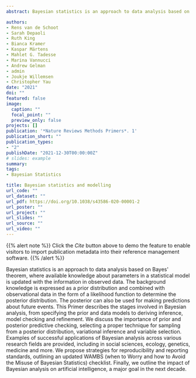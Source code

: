 ```yaml
---
abstract: Bayesian statistics is an approach to data analysis based on Bayes' theorem, where available knowledge about parameters in a statistical model is updated with the information in observed data. The background knowledge is expressed as a prior distribution and combined with observational data in the form of a likelihood function to determine the posterior distribution. The posterior can also be used for making predictions about future events. This Primer describes the stages involved in Bayesian analysis, from specifying the prior and data models to deriving inference, model checking and refinement. We discuss the importance of prior and posterior predictive checking, selecting a proper technique for sampling from a posterior distribution, variational inference and variable selection. Examples of successful applications of Bayesian analysis across various research fields are provided, including in social sciences, ecology, genetics, medicine and more. We propose strategies for reproducibility and reporting standards, outlining an updated WAMBS (when to Worry and how to Avoid the Misuse of Bayesian Statistics) checklist. Finally, we outline the impact of Bayesian analysis on artificial intelligence, a major goal in the next decade.

authors:
- Rens van de Schoot
- Sarah Depaoli
- Ruth King
- Bianca Kramer
- Kaspar Märtens
- Mahlet G. Tadesse
- Marina Vannucci
- Andrew Gelman
- admin
- Joukje Willemsen
- Christopher Yau
date: "2021"
doi: ""
featured: false
image:
  caption: ""
  focal_point: ""
  preview_only: false
projects: []
publication: '*Nature Reviews Methods Primers*. 1'
publication_short: ""
publication_types:
- "2"
publishDate: "2021-12-30T00:00:00Z"
# slides: example
summary: 
tags:
- Bayesian Statistics

title: Bayesian statistics and modelling
url_code: ""
url_dataset: ""
url_pdf: https://doi.org/10.1038/s43586-020-00001-2
url_poster: ""
url_project: ""
url_slides: ""
url_source: ""
url_video: ""
---
```


{{% alert note %}}
Click the *Cite* button above to demo the feature to enable visitors to import publication metadata into their reference management software.
{{% /alert %}}

<!--{{% alert note %}}
#Click the *Slides* button above to demo Academic's Markdown slides feature.
{{% /alert %}}-->

<!--Supplementary notes can be added here, including [code and math](https://sourcethemes.com/academic/docs/writing-markdown-latex/). -->

Bayesian statistics is an approach to data analysis based on Bayes' theorem, where available knowledge about parameters in a statistical model is updated with the information in observed data. The background knowledge is expressed as a prior distribution and combined with observational data in the form of a likelihood function to determine the posterior distribution. The posterior can also be used for making predictions about future events. This Primer describes the stages involved in Bayesian analysis, from specifying the prior and data models to deriving inference, model checking and refinement. We discuss the importance of prior and posterior predictive checking, selecting a proper technique for sampling from a posterior distribution, variational inference and variable selection. Examples of successful applications of Bayesian analysis across various research fields are provided, including in social sciences, ecology, genetics, medicine and more. We propose strategies for reproducibility and reporting standards, outlining an updated WAMBS (when to Worry and how to Avoid the Misuse of Bayesian Statistics) checklist. Finally, we outline the impact of Bayesian analysis on artificial intelligence, a major goal in the next decade.
